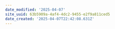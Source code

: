 ```yaml
---
date_modified: '2025-04-07'
site_uuid: 63b5909a-4af4-4dc2-9455-e2f9a811ced5
date_created: '2025-04-07T22:42:08.631Z'
---
```


